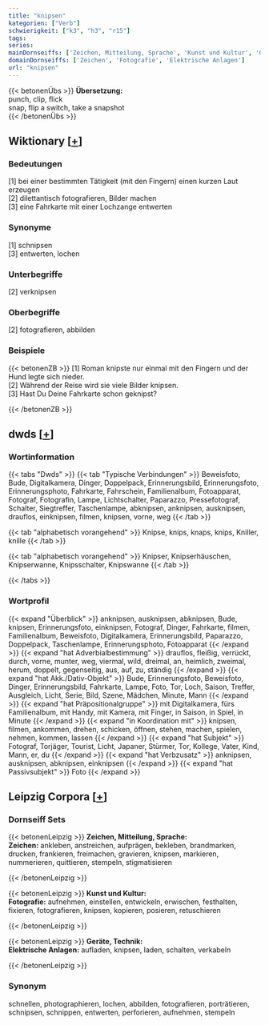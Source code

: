 ```yaml
---
title: "knipsen"
kategorien: ["Verb"]
schwierigkeit: ["k3", "h3", "r15"]
tags:
series:
mainDornseiffs: ['Zeichen, Mitteilung, Sprache', 'Kunst und Kultur', 'Geräte, Technik']
domainDornseiffs: ['Zeichen', 'Fotografie', 'Elektrische Anlagen']
url: "knipsen"
---
```


{{< betonenÜbs >}}
**Übersetzung:**  
punch, clip, flick  
snap, flip a switch, take a snapshot  
{{< /betonenÜbs >}}

## Wiktionary [[+](https://de.wiktionary.org/wiki/knipsen)]

### Bedeutungen
[1] bei einer bestimmten Tätigkeit (mit den Fingern) einen kurzen Laut erzeugen  
[2] dilettantisch fotografieren, Bilder machen  
[3] eine Fahrkarte mit einer Lochzange entwerten  

### Synonyme
[1] schnipsen  
[3] entwerten, lochen  

### Unterbegriffe
[2] verknipsen  

### Oberbegriffe
[2] fotografieren, abbilden  

### Beispiele
{{< betonenZB >}}
[1] Roman knipste nur einmal mit den Fingern und der Hund legte sich nieder.  
[2] Während der Reise wird sie viele Bilder knipsen.  
[3] Hast Du Deine Fahrkarte schon geknipst?  

{{< /betonenZB >}}


## dwds [[+](https://www.dwds.de/wb/knipsen)]

### Wortinformation
{{< tabs "Dwds" >}}
{{< tab "Typische Verbindungen" >}}
Beweisfoto, Bude, Digitalkamera, Dinger, Doppelpack, Erinnerungsbild, Erinnerungsfoto, Erinnerungsphoto, Fahrkarte, Fahrschein, Familienalbum, Fotoapparat, Fotograf, Fotografin, Lampe, Lichtschalter, Paparazzo, Pressefotograf, Schalter, Siegtreffer, Taschenlampe, abknipsen, anknipsen, ausknipsen, drauflos, einknipsen, filmen, knipsen, vorne, weg
{{< /tab >}}

{{< tab "alphabetisch vorangehend" >}}
Knipse, knips, knaps, knips, Kniller, knille
{{< /tab >}}

{{< tab "alphabetisch vorangehend" >}}
Knipser, Knipserhäuschen, Knipserwanne, Knipsschalter, Knipswanne
{{< /tab >}}

{{< /tabs >}}

### Wortprofil
{{< expand "Überblick" >}} anknipsen, ausknipsen, abknipsen, Bude, knipsen, Erinnerungsfoto, einknipsen, Fotograf, Dinger, Fahrkarte, filmen, Familienalbum, Beweisfoto, Digitalkamera, Erinnerungsbild, Paparazzo, Doppelpack, Taschenlampe, Erinnerungsphoto, Fotoapparat {{< /expand >}}
{{< expand "hat Adverbialbestimmung" >}} drauflos, fleißig, verrückt, durch, vorne, munter, weg, viermal, wild, dreimal, an, heimlich, zweimal, herum, doppelt, gegenseitig, aus, auf, zu, ständig {{< /expand >}}
{{< expand "hat Akk./Dativ-Objekt" >}} Bude, Erinnerungsfoto, Beweisfoto, Dinger, Erinnerungsbild, Fahrkarte, Lampe, Foto, Tor, Loch, Saison, Treffer, Ausgleich, Licht, Serie, Bild, Szene, Mädchen, Minute, Mann {{< /expand >}}
{{< expand "hat Präpositionalgruppe" >}} mit Digitalkamera, fürs Familienalbum, mit Handy, mit Kamera, mit Finger, in Saison, in Spiel, in Minute {{< /expand >}}
{{< expand "in Koordination mit" >}} knipsen, filmen, ankommen, drehen, schicken, öffnen, stehen, machen, spielen, nehmen, kommen, lassen {{< /expand >}}
{{< expand "hat Subjekt" >}} Fotograf, Torjäger, Tourist, Licht, Japaner, Stürmer, Tor, Kollege, Vater, Kind, Mann, er, du {{< /expand >}}
{{< expand "hat Verbzusatz" >}} anknipsen, ausknipsen, abknipsen, einknipsen {{< /expand >}}
{{< expand "hat Passivsubjekt" >}} Foto {{< /expand >}}

## Leipzig Corpora [[+](https://corpora.uni-leipzig.de/en/res?word=knipsen&corpusId=deu_newscrawl-public_2018)]

### Dornseiff Sets
{{< betonenLeipzig >}}
**Zeichen, Mitteilung, Sprache:**  
**Zeichen:** ankleben, anstreichen, aufprägen, bekleben, brandmarken, drucken, frankieren, freimachen, gravieren, knipsen, markieren, nummerieren, quittieren, stempeln, stigmatisieren  

{{< /betonenLeipzig >}}


{{< betonenLeipzig >}}
**Kunst und Kultur:**  
**Fotografie:** aufnehmen, einstellen, entwickeln, erwischen, festhalten, fixieren, fotografieren, knipsen, kopieren, posieren, retuschieren  

{{< /betonenLeipzig >}}


{{< betonenLeipzig >}}
**Geräte, Technik:**  
**Elektrische Anlagen:** aufladen, knipsen, laden, schalten, verkabeln  

{{< /betonenLeipzig >}}

### Synonym
schnellen, photographieren, lochen, abbilden, fotografieren, porträtieren, schnipsen, schnippen, entwerten, perforieren, aufnehmen, stempeln

